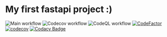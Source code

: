 # My first fastapi project :)
![Main workflow](https://github.com/linzeyang/fastapi-hello/actions/workflows/main.yml/badge.svg)
![Codecov workflow](https://github.com/linzeyang/fastapi-hello/actions/workflows/codecov.yml/badge.svg)
![CodeQL workflow](https://github.com/linzeyang/fastapi-hello/actions/workflows/codeql-analysis.yml/badge.svg)
[![CodeFactor](https://www.codefactor.io/repository/github/linzeyang/fastapi-hello/badge)](https://www.codefactor.io/repository/github/linzeyang/fastapi-hello)
[![codecov](https://codecov.io/gh/linzeyang/fastapi-hello/branch/main/graph/badge.svg?token=DH3PJVZBB4)](https://codecov.io/gh/linzeyang/fastapi-hello)
[![Codacy Badge](https://app.codacy.com/project/badge/Grade/e938a2336af54ead899a13a9dac5310f)](https://www.codacy.com/gh/linzeyang/fastapi-hello/dashboard?utm_source=github.com&amp;utm_medium=referral&amp;utm_content=linzeyang/fastapi-hello&amp;utm_campaign=Badge_Grade)
